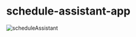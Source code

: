# schedule-assistant-app

![scheduleAssistant](https://user-images.githubusercontent.com/93924472/236690755-b56a0b05-47a3-4513-a712-aae15c269eb0.gif)
